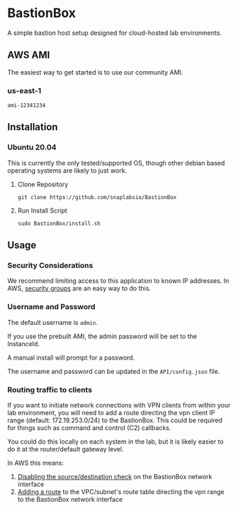 # BastionBox

A simple bastion host setup designed for cloud-hosted lab environments.

## AWS AMI

The easiest way to get started is to use our community AMI.

### us-east-1

`ami-12341234`

## Installation

### Ubuntu 20.04

This is currently the only tested/supported OS, though other debian based operating systems are likely to just work.

1. Clone Repository

    ```text
    git clone https://github.com/snaplabsio/BastionBox
    ```

2. Run Install Script

    ```text
    sudo BastionBox/install.sh
    ```

## Usage

### Security Considerations

We recommend limiting access to this application to known IP addresses. In AWS, [security groups](https://docs.aws.amazon.com/vpc/latest/userguide/VPC_SecurityGroups.html#CreatingSecurityGroups) are an easy way to do this.

### Username and Password

The default username is `admin`.

If you use the prebuilt AMI, the admin password will be set to the InstanceId.

A manual install will prompt for a password.

The username and password can be updated in the `API/config.json` file.

### Routing traffic to clients

If you want to initiate network connections with VPN clients from within your lab environment, you will need to add a route directing the vpn client IP range (default: 172.19.253.0/24) to the BastionBox. This could be required for things such as command and control (C2) callbacks.

You could do this locally on each system in the lab, but it is likely easier to do it at the router/default gateway level.

In AWS this means:

1. [Disabling the source/destination check](https://docs.aws.amazon.com/AWSEC2/latest/UserGuide/using-eni.html#modify-source-dest-check) on the BastionBox network interface
2. [Adding a route](https://docs.aws.amazon.com/vpc/latest/userguide/WorkWithRouteTables.html#AddRemoveRoutes) to the VPC/subnet's route table directing the vpn range to the BastionBox network interface
